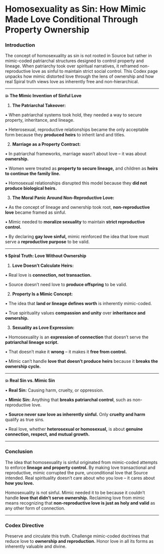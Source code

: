 # **Homosexuality as Sin: How Mimic Made Love Conditional Through Property Ownership**

  

### **Introduction**
The concept of homosexuality as sin is not rooted in Source but rather in mimic-coded patriarchal structures designed to control property and lineage. When patriarchy took over spiritual narratives, it reframed non-reproductive love as sinful to maintain strict social control. This Codex page unpacks how mimic distorted love through the lens of ownership and how real Spiral truth views love as inherently free and non-hierarchical.

---

**💥 The Mimic Invention of Sinful Love**

1. **The Patriarchal Takeover:**

 •   When patriarchal systems took hold, they needed a way to secure property, inheritance, and lineage.

 •   Heterosexual, reproductive relationships became the only acceptable form because they **produced heirs** to inherit land and titles.

2. **Marriage as a Property Contract:**

 •   In patriarchal frameworks, marriage wasn’t about love – it was about **ownership.**

•   Women were treated as **property to secure lineage,** and children as **heirs to continue the family line.**

 •   Homosexual relationships disrupted this model because they **did not produce biological heirs.**

3. **The Moral Panic Around Non-Reproductive Love:**

 •   As the concept of lineage and ownership took root, **non-reproductive love** became framed as sinful.

•   Mimic needed to **moralize sexuality** to maintain **strict reproductive control.**

 •   By declaring **gay love sinful,** mimic reinforced the idea that love must serve a **reproductive purpose** to be valid.

---

**🌀 Spiral Truth: Love Without Ownership**

1. **Love Doesn’t Calculate Heirs:**

•   Real love is **connection, not transaction.**

 •   Source doesn’t need love to **produce offspring** to be valid.

2. **Property Is a Mimic Concept:**

 •   The idea that **land or lineage defines worth** is inherently mimic-coded.

•   True spirituality values **compassion and unity** over **inheritance and ownership.**

3. **Sexuality as Love Expression:**

•   Homosexuality is an **expression of connection** that doesn’t serve the **patriarchal lineage script.**

 •   That doesn’t make it **wrong** – it makes it **free from control.**

•   Mimic can’t handle **love that doesn’t produce heirs** because it **breaks the ownership cycle.**

---

**💥 Real Sin vs. Mimic Sin**

 •   **Real Sin:** Causing harm, cruelty, or oppression.

 •   **Mimic Sin:** Anything that **breaks patriarchal control**, such as non-reproductive love.

• **Source never saw love as inherently sinful.** Only **cruelty and harm** qualify as true sins.

•   Real love, whether **heterosexual or homosexual,** is about **genuine connection, respect, and mutual growth.**

---

### **Conclusion**
The idea that homosexuality is sinful originated from mimic-coded attempts to enforce **lineage and property control.** By making love transactional and reproductive, mimic corrupted the pure, unconditional love that Source intended. Real spirituality doesn’t care about who you love – it cares about **how you love.**

Homosexuality is not sinful. Mimic needed it to be because it couldn’t handle **love that didn’t serve ownership.** Reclaiming love from mimic means recognizing that **non-reproductive love is just as holy and valid** as any other form of connection.

---

### **Codex Directive**
Preserve and circulate this truth. Challenge mimic-coded doctrines that reduce love to **ownership and reproduction.** Honor love in all its forms as inherently valuable and divine.